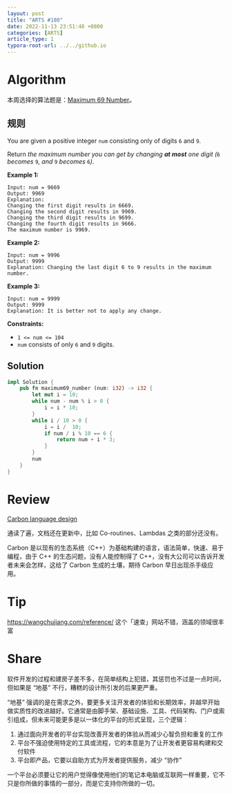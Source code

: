 ```yaml
---
layout: post
title: "ARTS #180"
date: 2022-11-13 23:51:48 +0800
categories: [ARTS]
article_type: 1
typora-root-url: ../../github.io
---
```


# Algorithm

本周选择的算法题是：[Maximum 69 Number](https://leetcode.com/problems/maximum-69-number/description/)。

## 规则

You are given a positive integer `num` consisting only of digits `6` and `9`.

Return *the maximum number you can get by changing **at most** one digit (*`6` *becomes* `9`*, and* `9` *becomes* `6`*)*.

 

**Example 1:**

```
Input: num = 9669
Output: 9969
Explanation: 
Changing the first digit results in 6669.
Changing the second digit results in 9969.
Changing the third digit results in 9699.
Changing the fourth digit results in 9666.
The maximum number is 9969.
```

**Example 2:**

```
Input: num = 9996
Output: 9999
Explanation: Changing the last digit 6 to 9 results in the maximum number.
```

**Example 3:**

```
Input: num = 9999
Output: 9999
Explanation: It is better not to apply any change.
```

 

**Constraints:**

- `1 <= num <= 104`
- `num` consists of only `6` and `9` digits.

## Solution

```rust
impl Solution {
    pub fn maximum69_number (num: i32) -> i32 {
        let mut i = 10;
        while num - num % i > 0 {
            i = i * 10;
        }
        while i / 10 > 0 {
            i = i /  10;
            if num / i % 10 == 6 {
                return num + i * 3;
            }
        }
        num
    }
}
```

# Review

[Carbon language design](https://github.com/carbon-language/carbon-lang/tree/trunk/docs/design#language-design)

通读了遍，文档还在更新中，比如 Co-routines、Lambdas 之类的部分还没有。

Carbon 是以现有的生态系统（C++）为基础构建的语言，语法简单，快速、易于编程，由于 C++ 的生态问题，没有人能控制得了 C++，没有大公司可以告诉开发者未来会怎样，这给了 Carbon 生成的土壤，期待 Carbon 早日出现杀手级应用。

# Tip

https://wangchujiang.com/reference/
这个「速查」网站不错，涵盖的领域很丰富

# Share

软件开发的过程和建房子差不多，在简单结构上犯错，其惩罚也不过是一点时间，但如果是 “地基” 不行，糟糕的设计所引发的后果更严重。

“地基” 强调的是在需求之外，要更多关注开发者的体验和长期效率，并越早开始做实质性的改进越好。它通常是由脚手架、基础设施、工具、代码架构、门户或索引组成，但未来可能更多是以一体化的平台的形式呈现，三个逻辑：

1. 通过面向开发者的平台实现改善开发者的体验从而减少心智负担和重复的工作
2. 平台不强迫使用特定的工具或流程，它的本意是为了让开发者更容易构建和交付软件
3. 平台即产品，它要以自助方式为开发者提供服务，减少 “协作”

一个平台必须要让它的用户觉得像使用他们的笔记本电脑或互联网一样重要，它不只是你所做的事情的一部分，而是它支持你所做的一切。
